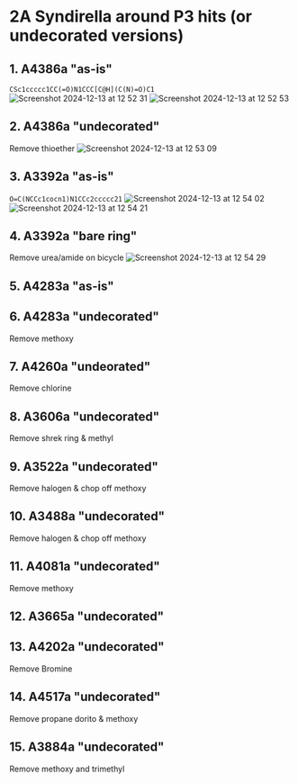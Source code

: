 # 2A Syndirella around P3 hits (or undecorated versions)

## 1. A4386a "as-is"

`CSc1ccccc1CC(=O)N1CCC[C@H](C(N)=O)C1`
![Screenshot 2024-12-13 at 12 52 31](https://github.com/user-attachments/assets/76ed1966-7ff5-4e27-8d1d-03a5ea7fbc58)
![Screenshot 2024-12-13 at 12 52 53](https://github.com/user-attachments/assets/cd3d3d31-dc87-4488-8cfc-82448a674f12)


## 2. A4386a "undecorated"

Remove thioether
![Screenshot 2024-12-13 at 12 53 09](https://github.com/user-attachments/assets/de6bbe37-abe2-4576-a216-1cee8000c1a9)

## 3. A3392a "as-is"
`O=C(NCCc1cocn1)N1CCc2ccccc21`
![Screenshot 2024-12-13 at 12 54 02](https://github.com/user-attachments/assets/85ac5aa5-5ff2-48c7-beda-a3dfade16a55)
![Screenshot 2024-12-13 at 12 54 21](https://github.com/user-attachments/assets/04d54ea5-26d4-43dc-a90f-0ff8e4e9765b)

## 4. A3392a "bare ring"

Remove urea/amide on bicycle
![Screenshot 2024-12-13 at 12 54 29](https://github.com/user-attachments/assets/b2f2bd78-a1fe-41ea-8541-d6d9f3d05aed)

## 5. A4283a "as-is"



## 6. A4283a "undecorated"

Remove methoxy

## 7. A4260a "undeorated"

Remove chlorine

## 8. A3606a "undecorated"

Remove shrek ring & methyl

## 9. A3522a "undecorated"

Remove halogen & chop off methoxy

## 10. A3488a "undecorated"

Remove halogen & chop off methoxy

## 11. A4081a "undecorated"

Remove methoxy

## 12. A3665a "undecorated"

## 13. A4202a "undecorated"

Remove Bromine

## 14. A4517a "undecorated"

Remove propane dorito & methoxy

## 15. A3884a "undecorated"

Remove methoxy and trimethyl
